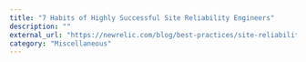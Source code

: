 ```yaml
---
title: "7 Habits of Highly Successful Site Reliability Engineers"
description: ""
external_url: "https://newrelic.com/blog/best-practices/site-reliability-engineer-sre-habits"
category: "Miscellaneous"
---
```

